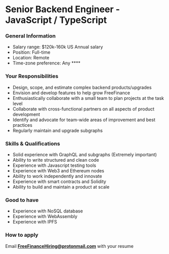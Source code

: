 # Senior Backend Engineer - JavaScript / TypeScript

### **General Information**

* Salary range: $120k-160k US Annual salary
* Position: Full-time
* Location: Remote
* Time-zone preference: Any ****

### **Your Responsibilities**

* Design, scope, and estimate complex backend products/upgrades
* Envision and develop features to help grow FreeFinance
* Enthusiastically collaborate with a small team to plan projects at the task level
* Collaborate with cross-functional partners on all aspects of product development
* Identify and advocate for team-wide areas of improvement and best practices
* Regularly maintain and upgrade subgraphs

### **Skills & Qualifications**

* Solid experience with GraphQL and subgraphs \(Extremely important\)
* Ability to write structured and clean code
* Experience with Javascript testing tools
* Experience with Web3 and Ethereum nodes
* Ability to work independently and innovate
* Experience with smart contracts and Solidity
* Ability to build and maintain a product at scale

### **Good to have**

* Experience with NoSQL database
* Experience with WebAssembly
* Experience with IPFS

### **How to apply**

Email **FreeFinanceHiring@protonmail.com** with your resume  


